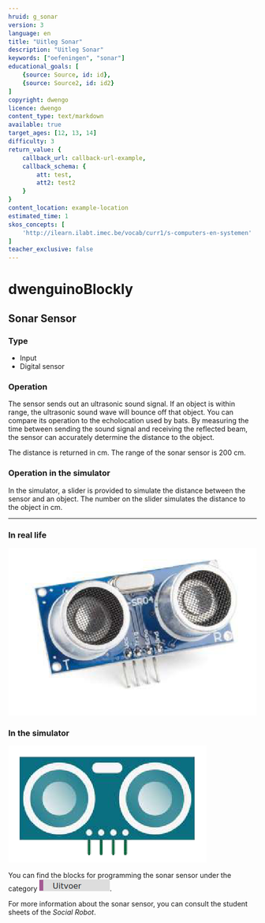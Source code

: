 ```yaml
---
hruid: g_sonar
version: 3
language: en
title: "Uitleg Sonar"
description: "Uitleg Sonar"
keywords: ["oefeningen", "sonar"]
educational_goals: [
    {source: Source, id: id}, 
    {source: Source2, id: id2}
]
copyright: dwengo
licence: dwengo
content_type: text/markdown
available: true
target_ages: [12, 13, 14]
difficulty: 3
return_value: {
    callback_url: callback-url-example,
    callback_schema: {
        att: test,
        att2: test2
    }
}
content_location: example-location
estimated_time: 1
skos_concepts: [
    'http://ilearn.ilabt.imec.be/vocab/curr1/s-computers-en-systemen'
]
teacher_exclusive: false
---
```

# dwenguinoBlockly
## Sonar Sensor

### Type
- Input
- Digital sensor

### Operation
The sensor sends out an ultrasonic sound signal. If an object is within range, the ultrasonic sound wave will bounce off that object. You can compare its operation to the echolocation used by bats. By measuring the time between sending the sound signal and receiving the reflected beam, the sensor can accurately determine the distance to the object.

The distance is returned in cm. The range of the sonar sensor is 200 cm.

### Operation in the simulator
In the simulator, a slider is provided to simulate the distance between the sensor and an object. The number on the slider simulates the distance to the object in cm.

***

### In real life

![](embed/sonar.png "Sonar Sensor")

### In the simulator

![](embed/Sonarsim.png "Sonar Sensor simulator")

You can find the blocks for programming the sonar sensor under the category ![](embed/cat_uitvoer.png "output category").

<div class="alert alert-box alert-success">
For more information about the sonar sensor, you can consult the student sheets of the <em>Social Robot</em>.
</div>